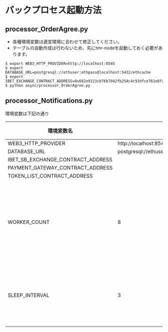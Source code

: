 # バックプロセス起動方法

## processor_OrderAgree.py

- 各種環境変数は適宜環境に合わせて修正してください。
- テーブルの自動作成は行わないため、先にtmr-nodeを起動しておく必要があります。

```
$ export WEB3_HTTP_PROVIDER=http://localhost:8545
$ export DATABASE_URL=postgresql://ethuser:ethpass@localhost:5432/ethcache
$ export IBET_EXCHANGE_CONTRACT_ADDRESS=0x682e9123cb76b7842fb254c4c93dfce761e8faa4
$ python async/processor_OrderAgree.py
```

## processor_Notifications.py

環境変数は下記の通り

| 環境変数名                          | デフォルト値                                           | 説明                    | 例                                                   |
| --------------------------------- | ---------------------------------------------------- | ---------------------- | ---------------------------------------------------- |
| WEB3_HTTP_PROVIDER                | http://localhost:8545                                |                        | http://localhost:8545                                |
| DATABASE_URL                      | postgresql://ethuser:ethpass@localhost:5432/ethcache |                        | postgresql://ethuser:ethpass@localhost:5432/ethcache |
| IBET_SB_EXCHANGE_CONTRACT_ADDRESS |                                                      |                        | 0x682e9123cb76b7842fb254c4c93dfce761e8faa4           |
| PAYMENT_GATEWAY_CONTRACT_ADDRESS  |                                                      |                        | 0x682e9123cb76b7842fb254c4c93dfce761e8faa4           |
| TOKEN_LIST_CONTRACT_ADDRESS       |                                                      |                        | 0x682e9123cb76b7842fb254c4c93dfce761e8faa4           |
| WORKER_COUNT                      | 8                                                    | イベント取得ワーカー数     | 10                                                   |
| SLEEP_INTERVAL                    | 3                                                    | イベント取得間隔          | 5                                                    |
